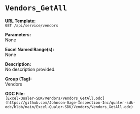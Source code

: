 # `Vendors_GetAll`

**URL Template:**  
`GET /api/service/vendors`

**Parameters:**  
None

**Excel Named Range(s):**  
None

**Description:**  
No description provided.

**Group (Tag):**  
Vendors

**ODC File:**  
`[Excel-Qualer-SDK/Vendors/Vendors_GetAll.odc](https://github.com/Johnson-Gage-Inspection-Inc/qualer-sdk-odc/blob/main/Excel-Qualer-SDK/Vendors/Vendors_GetAll.odc)`
